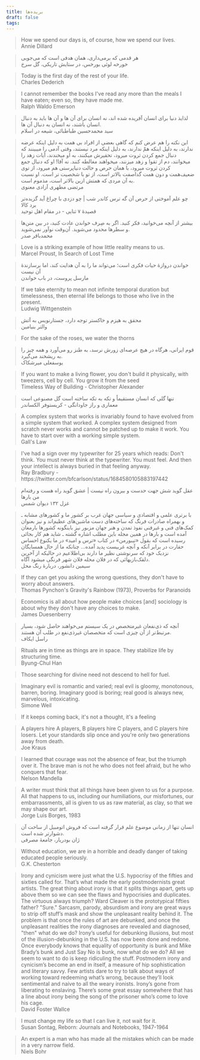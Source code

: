 ```yaml
---
title: بریده‌ها
draft: false
tags:
---
```

<blockquote class="english-blockquote">How we spend our days is, of course, how we spend our lives. 
<footer class="english-footer">Annie Dillard</footer></blockquote>

<blockquote class="farsi-blockquote">هر قدمی که برمی‌داری، همان هدفی است که می‌جویی<footer class="farsi-footer">خورخه لوئی بورخس، در ستایش تاریکی، گل سرخ</footer></blockquote>


<blockquote class="english-blockquote">Today is the first day of the rest of your life.  
<footer class="english-footer">Charles Dederich</footer></blockquote>

<blockquote class="english-blockquote">I cannot remember the books I've read any more than the meals I have eaten; even so, they have made me.<footer class="english-footer">Ralph Waldo Emerson</footer></blockquote>

<blockquote class="farsi-blockquote">لذایذ دنیا برای انسان آفریده شده اند، نه انسان برای آن ها و آن ها باید به دنبال انسان باشند، نه انسان به دنبال آن ها.  <footer class="farsi-footer">سید محمدحسین طباطبائی، شیعه در اسلام</footer></blockquote>

<blockquote class="farsi-blockquote">این نکته را هم عرض کنم که گاهی بعضی از افراد بی همت به دلیل اینکه عرضه ندارند، به دلیل اینکه همّ ندارند، به دلیل اینکه مرد نیستند، وقتی آدمی را میبینند که دنبال جمع کردن ثروت میرود، تحقیرش میکنند، به او میخندند، آیات زهد را میخوانند، دم از تقوا و زهد میزنند، میخواهند مغالطه کنند. نه آقا! او که دنبال جمع کردن ثروت میرود، با همان حرص و حالت دنیاپرستی هم میرود، از توی ضعیف‌همت و دون همت گداصفت بالاتر است، از تو با شخصیت تر است. او نسبت به آن مردی که همتش ازین بالاتر است، مذموم است.<footer class="farsi-footer">مرتضی مطهری آزادی معنوی</footer></blockquote>

<blockquote class="farsi-blockquote">چو علم آموختی از حرص آن گه ترس کاندر شب | چو دزدی با چراغ آید گزیده‌تر برد کالا<footer class="farsi-footer">قصیدهٔ ۷ ثنایی - در مقام اهل توحید</footer></blockquote>

<blockquote class="farsi-blockquote">بیشتر از آنچه می‌خوانید، فکر کنید. اگر به صِرف خواندن عادت کنید، در بین متن‌ها و سطرها محدود می‌شوید. آن‌وقت نوآور نمی‌شوید.<footer class="farsi-footer">محمدباقر صدر</footer></blockquote>

<blockquote class="english-blockquote">Love is a striking example of how little reality means to us.<footer class="english-footer">Marcel Proust, In Search of Lost Time</footer></blockquote>

<blockquote class="farsi-blockquote">خواندن دروازهٔ حیات فکری است؛ می‌تواند ما را به آن هدایت کند، اما برسازندهٔ آن نیست<footer class="farsi-footer">مارسل پروست، در باب خواندن</footer></blockquote>

<blockquote class="english-blockquote">If we take eternity to mean not infinite temporal duration but timelessness, then eternal life belongs to those who live in the present.<footer class="english-footer">Ludwig Wittgenstein</footer></blockquote>

<blockquote class="farsi-blockquote">محقق به هیزم و خاکستر توجه دارد، جستارنویس به آتش<footer class="farsi-footer">والتر بنیامین</footer></blockquote>

<blockquote class="english-blockquote">For the sake of the roses, we water the thorns</blockquote>

<blockquote class="farsi-blockquote">قوم ايرانی، هرگاه در هيچ عرصه‌ای زورش نرسد، به طنز رو می‌آورد و همه چيز را به ريشخند می‌گيرد.<footer class="farsi-footer">یوسفعلی میرشکاک</footer></blockquote>

<blockquote class="english-blockquote">If you want to make a living flower, you don't build it physically, with tweezers, cell by cell. You grow it from the seed<footer class="english-footer">Timeless Way of Building - Christopher Alexander</footer></blockquote>

<blockquote class="farsi-blockquote">تنها گلی که انسان مستقیماً و تکه به تکه ساخته است گل مصنوعی است<footer class="farsi-footer">معماری و راز جاودانگی - کریستوفر الکساندر</footer></blockquote>

<blockquote class="english-blockquote">A complex system that works is invariably found to have evolved from a simple system that worked. A complex system designed from scratch never works and cannot be patched up to make it work. You have to start over with a working simple system.<footer class="english-footer">Gall's Law</footer></blockquote>

<blockquote class="english-blockquote">I've had a sign over my typewriter for 25 years which reads: Don't think. You must never think at the typewriter. You must feel. And then your intellect is always buried in that feeling anyway.<footer class="english-footer">Ray Bradbury - https://twitter.com/bfcarlson/status/1684580105883197442</footer></blockquote>

<blockquote class="farsi-blockquote">عقل گوید شش جهت حدست و بیرون راه نیست | عشق گوید راه هست و رفته‌ام من بارها<footer class="farsi-footer">غزل ۱۳۲ دیوان شمس</footer></blockquote>

<blockquote class="farsi-blockquote">با برتری علمی و اقتصادی و سیاسی جهان غرب بر کشور ما و کشورهای مشابه ـ و بهمراه صادرات فرنگ که ساخته‌های دست ماشین‌های عظیم‌اند و نیز بعنوان کمک‌های فنی و غیرفنی نفوذ تمدن و هنر جهان مزبور نیز باینگونه کشورها بارمغان آمده است و بارها در همین مجله باین مطلب اشاره گشته ـ شاید هم کار بجائی رسیده است که بقول «تیبورمن» در کتاب «ترس و امید» در ما یکنوع احساس حقارت در برابر آنکه و آنچه غربیست پدید آمده… چنانکه ما از حال همسایگان نزدیک خود که سرنوشتی نظیر ما دارند بی‌اطلاعیم در حالیکه از آخرین دلقک‌بازیهائی که در فلان محله فلان شهر فرنگی میشود آگاه.<footer class="farsi-footer">سیمین دانشور، دربارهٔ رنگ محل</footer></blockquote>

<blockquote class="english-blockquote">If they can get you asking the wrong questions, they don't have to worry about answers.<footer class="english-footer">Thomas Pynchon's Gravity's Rainbow (1973), Proverbs for Paranoids</footer></blockquote>

<blockquote class="english-blockquote">Economics is all about how people make choices [and] sociology is about why they don't have any choices to make.<footer class="english-footer">James Duesenberry</footer></blockquote>

<blockquote class="farsi-blockquote">آنچه که ذی‌نفعان غیرمتخصص در یک سیستم می‌خواهند حاصل شود، بسیار مرتبط‌تر از آن چیزی است که متخصصان غیرذی‌نفع در طلب آن هستند.<footer class="farsi-footer">راسل ایکاف</footer></blockquote>

<blockquote class="english-blockquote">Rituals are in time as things are in space. They stabilize life by structuring time.<footer class="english-footer">Byung-Chul Han</footer></blockquote>

<blockquote class="english-blockquote">Those searching for divine need not descend to hell for fuel.</blockquote>

<blockquote class="english-blockquote">Imaginary evil is romantic and varied; real evil is gloomy, monotonous, barren, boring. Imaginary good is boring; real good is always new, marvelous, intoxicating.<footer class="english-footer">Simone Weil</footer></blockquote>

<blockquote class="english-blockquote">If it keeps coming back, it's not a thought, it's a feeling</blockquote>

<blockquote class="english-blockquote">A players hire A players, B players hire C players, and C players hire losers. Let your standards slip once and you're only two generations away from death.<footer class="english-footer">Joe Kraus</footer></blockquote>

<blockquote class="english-blockquote">I learned that courage was not the absence of fear, but the triumph over it. The brave man is not he who does not feel afraid, but he who conquers that fear.<footer class="english-footer">Nelson Mandella</footer></blockquote>

<blockquote class="english-blockquote">A writer must think that all things have been given to us for a purpose. All that happens to us, including our humiliations, our misfortunes, our embarrassments, all is given to us as raw material, as clay, so that we may shape our art.<footer class="english-footer">Jorge Luis Borges, 1983</footer></blockquote>

<blockquote class="farsi-blockquote">انسان تنها از زمانی موضوع علم قرار گرفته است که فروش اتومبیل از ساخت آن دشوارتر شده است.<footer class="farsi-footer">ژان بودریار، جامعهٔ مصرفی</footer></blockquote>

<blockquote class="english-blockquote">Without education, we are in a horrible and deadly danger of taking educated people seriously.<footer class="english-footer">G.K. Chesterton</footer></blockquote>

<blockquote class="english-blockquote">Irony and cynicism were just what the U.S. hypocrisy of the fifties and sixties called for. That’s what made the early postmodernists great artists. The great thing about irony is that it splits things apart, gets up above them so we can see the flaws and hypocrisies and duplicates. The virtuous always triumph? Ward Cleaver is the prototypical fifties father? "Sure." Sarcasm, parody, absurdism and irony are great ways to strip off stuff’s mask and show the unpleasant reality behind it. The problem is that once the rules of art are debunked, and once the unpleasant realities the irony diagnoses are revealed and diagnosed, "then" what do we do? Irony’s useful for debunking illusions, but most of the illusion-debunking in the U.S. has now been done and redone. Once everybody knows that equality of opportunity is bunk and Mike Brady’s bunk and Just Say No is bunk, now what do we do? All we seem to want to do is keep ridiculing the stuff. Postmodern irony and cynicism’s become an end in itself, a measure of hip sophistication and literary savvy. Few artists dare to try to talk about ways of working toward redeeming what’s wrong, because they’ll look sentimental and naive to all the weary ironists. Irony’s gone from liberating to enslaving. There’s some great essay somewhere that has a line about irony being the song of the prisoner who’s come to love his cage.<footer class="english-footer">David Foster Wallce</footer></blockquote>
<blockquote class="english-blockquote">I must change my life so that I can live it, not wait for it.<footer class="english-footer">Susan Sontag, Reborn: Journals and Notebooks, 1947-1964</footer></blockquote>

<blockquote class="english-blockquote">An expert is a man who has made all the mistakes which can be made in a very narrow field.<footer class="english-footer">Niels Bohr</footer></blockquote>
